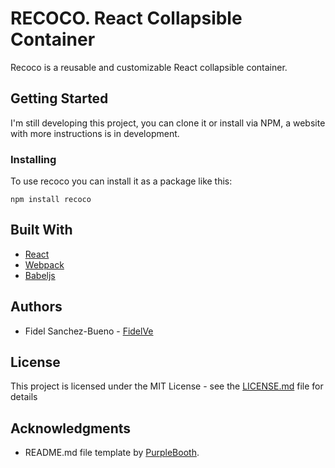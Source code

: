 # RECOCO. React Collapsible Container

Recoco is a reusable and customizable React collapsible container.

## Getting Started

I'm still developing this project, you can clone it or install via NPM, a website with more instructions is in development.

### Installing

To use recoco you can install it as a package like this:

```
npm install recoco
```

## Built With

* [React](https://reactjs.org/)
* [Webpack](https://webpack.js.org/)
* [Babeljs](https://babeljs.io/)

## Authors

* Fidel Sanchez-Bueno - [FidelVe](https://github.com/FidelVe)

## License

This project is licensed under the MIT License - see the [LICENSE.md](LICENSE.md) file for details

## Acknowledgments

* README.md file template by [PurpleBooth](https://gist.github.com/PurpleBooth/109311bb0361f32d87a2).

